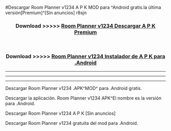 #Descargar Room Planner v1234 A P K MOD para ^Android gratis.la última versión[Premium]^[Sin anuncios] r8sjn



<div align="center">
<h3>Download >>>>> <a href="https://es-web.web.app/?es= Room Planner v1234">Room Planner v1234 Descargar A P K Premium</a></h3><br>

<h3>Download >>>>> <a href="https://es-web.web.app/?es= Room Planner v1234">Room Planner v1234 Instalador de A P K para .Android</a></h3>
</div>


----------------------------------------------------------

----------------------------------------------------------

----------------------------------------------------------

Descargar Room Planner v1234 .APK^MOD^ para .Android gratis.

Descargar la aplicación. Room Planner v1234 APK^El nombre es la versión para .Android.

Descargar Room Planner v1234 A P K [Sin anuncios]

Descargar Room Planner v1234 gratuita del mod para .Android.